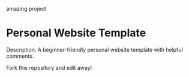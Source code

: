 amazing project 
# Personal Website Template

Description: A beginner-friendly personal website template with helpful comments.

Fork this repository and edit away!
